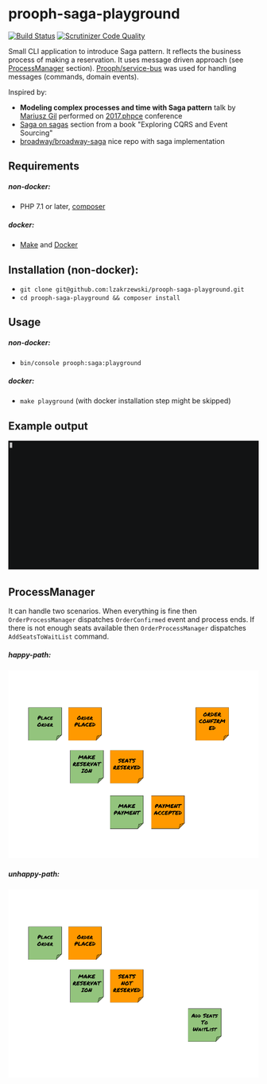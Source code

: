 # prooph-saga-playground
[![Build Status](https://travis-ci.org/lzakrzewski/prooph-saga-playground.svg?branch=master)](https://travis-ci.org/lzakrzewski/prooph-saga-playground)
[![Scrutinizer Code Quality](https://scrutinizer-ci.com/g/lzakrzewski/prooph-saga-playground/badges/quality-score.png?b=master)](https://scrutinizer-ci.com/g/lzakrzewski/prooph-saga-playground/?branch=master)       

Small CLI application to introduce Saga pattern. It reflects the business process of making a reservation. It uses message driven approach (see [ProcessManager](https://github.com/lzakrzewski/prooph-saga-playground#processmanager) section).
[Prooph/service-bus](https://github.com/prooph/service-bus) was used for handling messages (commands, domain events).    
 
Inspired by:
- **Modeling complex processes and time with Saga pattern** talk by [Mariusz Gil](https://twitter.com/mariuszgil) performed on [2017.phpce](https://2017.phpce.eu) conference
- [Saga on sagas](https://www.microsoft.com/en-us/download/details.aspx?id=34774) section from a book "Exploring CQRS and Event Sourcing"
- [broadway/broadway-saga](https://github.com/broadway/broadway-saga) nice repo with saga implementation

## Requirements
##### non-docker:
- PHP 7.1 or later, [composer](https://getcomposer.org/)   
##### docker:
- [Make](https://www.gnu.org/software/make/) and [Docker](https://www.docker.com)

## Installation (non-docker):
- `git clone git@github.com:lzakrzewski/prooph-saga-playground.git`
- `cd prooph-saga-playground && composer install`

## Usage
##### non-docker:
- `bin/console prooph:saga:playground`      
##### docker:
- `make playground` (with docker installation step might be skipped)

## Example output
![example-output](resources/example-output.gif)

## ProcessManager
It can handle two scenarios. When everything is fine then `OrderProcessManager` dispatches `OrderConfirmed` event and process ends. If there is not enough seats available then `OrderProcessManager` dispatches `AddSeatsToWaitList` command.    

##### happy-path:
![happy-path](resources/happy-path.png)

##### unhappy-path:
![unhappy-path](resources/unhappy-path.png)

